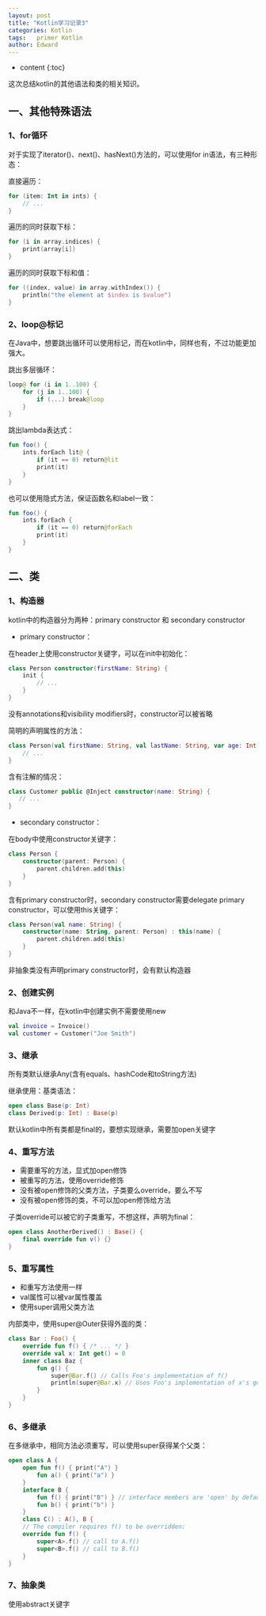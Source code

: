 ```yaml
---
layout: post
title: "Kotlin学习记录3"
categories: Kotlin
tags:   primer Kotlin
author: Edward
---
```


* content
{:toc}

这次总结kotlin的其他语法和类的相关知识。






## 一、其他特殊语法

### 1、for循环

对于实现了iterator()、next()、hasNext()方法的，可以使用for in语法，有三种形态：

直接遍历：

```kotlin
for (item: Int in ints) {
    // ...
}
```

遍历的同时获取下标：

```kotlin
for (i in array.indices) {
    print(array[i])
}
```

遍历的同时获取下标和值：

```kotlin
for ((index, value) in array.withIndex()) {
    println("the element at $index is $value")
}
```

### 2、loop@标记

在Java中，想要跳出循环可以使用标记，而在kotlin中，同样也有，不过功能更加强大。

跳出多层循环：

```kotlin
loop@ for (i in 1..100) {
    for (j in 1..100) {
        if (...) break@loop
    }
}
```

跳出lambda表达式：

```kotlin
fun foo() {
    ints.forEach lit@ {
        if (it == 0) return@lit
        print(it)
    }
}
```

也可以使用隐式方法，保证函数名和label一致：

```kotlin
fun foo() {
    ints.forEach {
        if (it == 0) return@forEach
        print(it)
    }
}
```

## 二、类

### 1、构造器

kotlin中的构造器分为两种：primary constructor 和 secondary constructor

- primary constructor：

在header上使用constructor关键字，可以在init中初始化：

```kotlin
class Person constructor(firstName: String) {
    init {
        // ...
    }
}
```

没有annotations和visibility modifiers时，constructor可以被省略

简明的声明属性的方法：

```kotlin
class Person(val firstName: String, val lastName: String, var age: Int) {
    // ...
}
```

含有注解的情况：

```kotlin
class Customer public @Inject constructor(name: String) {
   // ...
}
```

- secondary constructor：

在body中使用constructor关键字：

```kotlin
class Person {
    constructor(parent: Person) {
        parent.children.add(this)
    }
}
```

含有primary constructor时，secondary constructor需要delegate primary constructor，可以使用this关键字：

```kotlin
class Person(val name: String) {
    constructor(name: String, parent: Person) : this(name) {
        parent.children.add(this)
    }
}
```

非抽象类没有声明primary constructor时，会有默认构造器

### 2、创建实例

和Java不一样，在kotlin中创建实例不需要使用new

```kotlin
val invoice = Invoice()
val customer = Customer("Joe Smith")
```

### 3、继承

所有类默认继承Any(含有equals、hashCode和toString方法)

继承使用：基类语法：

```kotlin
open class Base(p: Int)
class Derived(p: Int) : Base(p)
```

默认kotlin中所有类都是final的，要想实现继承，需要加open关键字

### 4、重写方法

- 需要重写的方法，显式加open修饰
- 被重写的方法，使用override修饰
- 没有被open修饰的父类方法，子类要么override，要么不写
- 没有被open修饰的类，不可以加open修饰给方法

子类override可以被它的子类重写，不想这样，声明为final：

```kotlin
open class AnotherDerived() : Base() {
    final override fun v() {}
}
```

### 5、重写属性

- 和重写方法使用一样
- val属性可以被var属性覆盖
- 使用super调用父类方法

内部类中，使用super@Outer获得外面的类：

```kotlin
class Bar : Foo() {
    override fun f() { /* ... */ }
    override val x: Int get() = 0
    inner class Baz {
        fun g() {
            super@Bar.f() // Calls Foo's implementation of f()
            println(super@Bar.x) // Uses Foo's implementation of x's getter
        }
    }
}
```

### 6、多继承

在多继承中，相同方法必须重写，可以使用super<Base>获得某个父类：

```kotlin
open class A {
    open fun f() { print("A") }
        fun a() { print("a") }
    }
    interface B {
        fun f() { print("B") } // interface members are 'open' by default
        fun b() { print("b") }
    }
    class C() : A(), B {
    // The compiler requires f() to be overridden:
    override fun f() {
        super<A>.f() // call to A.f()
        super<B>.f() // call to B.f()
    }
}
```

### 7、抽象类

使用abstract关键字
